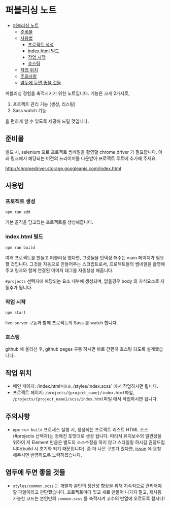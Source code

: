 # 퍼블리싱 노트

- [퍼블리싱 노트](#퍼블리싱-노트)
  - [준비물](#준비물)
  - [사용법](#사용법)
    - [프로젝트 생성](#프로젝트-생성)
    - [index.html 빌드](#indexhtml-빌드)
    - [작업 시작](#작업-시작)
    - [호스팅](#호스팅)
  - [작업 위치](#작업-위치)
  - [주의사항](#주의사항)
  - [염두에 두면 좋을 것들](#염두에-두면-좋을-것들)

퍼블리싱 경험을 축적시키기 위한 노트입니다. 기능은 크게 2가지로,

1.  프로젝트 관리 기능 (생성, 리스팅)
1.  Sass watch 기능

을 편하게 할 수 있도록 제공해 드릴 것입니다.

## 준비물

빌드 시, selenium 으로 프로젝트 썸네일을 촬영할 chrome driver 가 필요합니다. 아래 링크에서 해당되는 버전의 드라이버를 다운받아 프로젝트 루트에 추가해 주세요.

http://chromedriver.storage.googleapis.com/index.html

## 사용법

### 프로젝트 생성

```
npm run add
```

기본 골격을 담고있는 프로젝트를 생성해줍니다.

### index.html 빌드

```
npm run build
```

여러 프로젝트를 만들고 퍼블리싱 했다면, 그것들을 인덱싱 해주는 main 페이지가 필요할 것입니다. 그것을 자동으로 만들어주는 스크립트로서, 프로젝트들의 썸네일을 촬영해주고 링크와 함께 연결된 이미지 태그를 자동생성 해줍니다.

`#projects` 선택자에 해당되는 요소 내부에 생성되며, 없을경우 body 의 자식요소로 자동추가 됩니다.

### 작업 시작

```
npm start
```

live-server 구동과 함께 프로젝트의 Sass 를 watch 합니다.

### 호스팅

github 에 올리신 후, github pages 구동 하시면 바로 간편히 호스팅 되도록 설계했습니다.

## 작업 위치

- 메인 페이지: /index.html`파일과,`/styles/index.scss` 에서 작업하시면 됩니다.
- 프로젝트 페이지: `/projects/{project_name}/index.html`파일, `/projects/{project_name}/scss/index.html`파일 에서 작업하시면 됩니다.

## 주의사항

- `npm run build` 프로세스 실행 시, 생성되는 프로젝트 리스트 HTML 소스(#projects 선택자)는 정해진 포맷대로 생성 됩니다. 따라서 유지보수의 일관성을 위하여 저 Element 만큼은 별도의 소스수정을 하지 않고 스타일링 하시길 권장드립니다(build 시 초기화 되기 때문입니다). 좀 더 나은 구조가 있다면, [issue](https://github.com/LimEunSeop/Publishing-Note/issues) 에 요청 해주시면 반영하도록 노력하겠습니다.

## 염두에 두면 좋을 것들

- `styles/common.scss` 는 개발자 본인의 생산성 향상을 위해 지속적으로 관리해야할 파일이라고 판단했습니다. 프로젝트마다 잊고 새로 만들어 나가지 말고, 재사용 가능한 코드는 본인만의 `common.scss` 를 축적시켜 고수의 반열에 오르도록 합시다!
